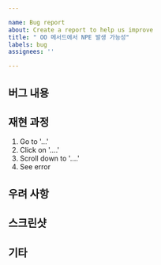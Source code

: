 ```yaml
---

name: Bug report
about: Create a report to help us improve
title: " OO 메서드에서 NPE 발생 가능성"
labels: bug
assignees: ''

---
```


## 버그 내용
 
## 재현 과정
 
1. Go to '...'
2. Click on '....'
3. Scroll down to '....'
4. See error

## 우려 사항

## 스크린샷
 
## 기타
